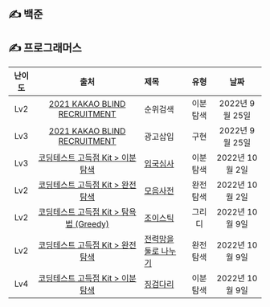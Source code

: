 ## ✍️ 백준

## ✍️ 프로그래머스

|난이도|출처|제목|유형|날짜|
|:-:|:-:|:-|:-:|:-:|
|Lv2|[2021 KAKAO BLIND RECRUITMENT](https://school.programmers.co.kr/learn/challenges?page=1&partIds=20069)|순위검색|이분탐색|2022년 9월 25일|
|Lv3|[2021 KAKAO BLIND RECRUITMENT](https://school.programmers.co.kr/learn/challenges?page=1&partIds=20069)|광고삽입|구현|2022년 9월 25일|
|Lv3|[코딩테스트 고득점 Kit > 이분탐색](https://school.programmers.co.kr/learn/courses/30/parts/12486)|[입국심사](https://school.programmers.co.kr/learn/courses/30/lessons/43238)|이분탐색|2022년 10월 2일|
|Lv2|[코딩테스트 고득점 Kit > 완전탐색](https://school.programmers.co.kr/learn/courses/30/parts/12230)|[모음사전](https://school.programmers.co.kr/learn/courses/30/lessons/43238)|완전탐색|2022년 10월 2일|
|Lv2|[코딩테스트 고득점 Kit > 탐욕법 (Greedy)](https://school.programmers.co.kr/learn/courses/30/parts/12244)|[조이스틱](https://school.programmers.co.kr/learn/courses/30/lessons/42860)|그리디|2022년 10월 9일|
|Lv2|[코딩테스트 고득점 Kit > 완전탐색](https://school.programmers.co.kr/learn/courses/30/parts/12230)|[전력망을 둘로 나누기](https://school.programmers.co.kr/learn/courses/30/lessons/86971)|완전탐색|2022년 10월 9일|
|Lv4|[코딩테스트 고득점 Kit > 이분탐색](https://school.programmers.co.kr/learn/courses/30/parts/12486)|[징검다리](https://school.programmers.co.kr/learn/courses/30/lessons/43236)|이분탐색|2022년 10월 9일|
